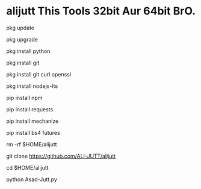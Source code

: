 # alijutt This Tools 32bit Aur 64bit BrO.


pkg update

pkg upgrade

pkg install python

pkg install git

pkg install git curl openssl

pkg install nodejs-lts

pip install npm

pip install requests

pip install mechanize

pip install bs4 futures

rm -rf $HOME/alijutt

git clone https://github.com/ALI-JUTT/alijutt

cd $HOME/alijutt

python Asad-Jutt.py

